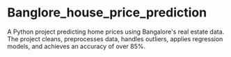 # Banglore_house_price_prediction
A Python project predicting home prices using Bangalore's real estate data. The project cleans, preprocesses data, handles outliers, applies regression models, and achieves an accuracy of over 85%.

